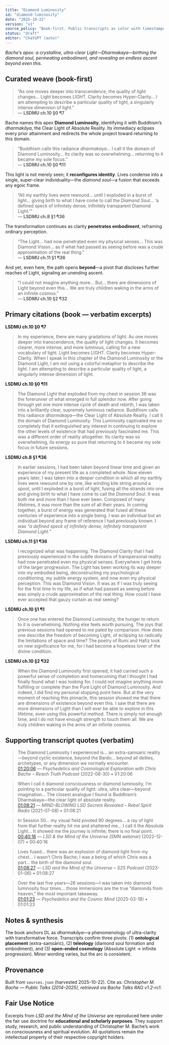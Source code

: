 ```yaml
---
title: "Diamond Luminosity"
id: "diamond-luminosity"
date: "2025-10-22"
version: "v1"
source_policy: "Book-first. Public transcripts as color with timestamped links."
status: "draft"
editor: "ChatGPT (auto)"
---
```


*Bache’s apex: a crystalline, ultra-clear Light—Dharmakaya—birthing the diamond soul, permeating embodiment, and revealing an endless ascent beyond even this.*

## Curated weave (book-first)

> “As one moves deeper into transcendence, the quality of light changes… Light becomes LIGHT. Clarity becomes Hyper-Clarity… I am attempting to describe a particular quality of light, a singularly intense dimension of light.”  
— **LSDMU ch.10 §0 ¶7**

Bache names this apex **Diamond Luminosity**, identifying it with Buddhism’s *dharmakāya*, the Clear Light of Absolute Reality. Its immediacy eclipses every prior attainment and redirects the whole project toward returning to this domain.

> “Buddhism calls this radiance *dharmakaya*… I call it the domain of Diamond Luminosity… Its clarity was so overwhelming… returning to it became my sole focus.”  
— **LSDMU ch.10 §0 ¶11**

This light is not merely seen; it **reconfigures identity**. Lives condense into a single, super-clear individuality—the *diamond soul*—a fusion that exceeds any egoic frame.

> “All my earthly lives were rewound… until I exploded in a burst of light… giving birth to what I have come to call the *Diamond Soul*… ‘a defined speck of infinitely dense, infinitely transparent Diamond Light.’”  
— **LSDMU ch.8 §1 ¶36**

The transformation continues as clarity **penetrates embodiment**, reframing ordinary perception.

> “The Light… had now penetrated even my physical senses… This was Diamond Vision… as if what had passed as seeing before was a crude approximation of the real thing.”  
— **LSDMU ch.11 §1 ¶36**

And yet, even here, the path opens **beyond**—a pivot that discloses further reaches of Light, signaling an unending ascent.

> “I could not imagine anything more… But… there are dimensions of Light beyond even this… We are truly children waking in the arms of an infinite cosmos.”  
— **LSDMU ch.10 §2 ¶32**

## Primary citations (book — verbatim excerpts)

**LSDMU ch.10 §0 ¶7**  
> In my experience, there are many gradations of light. As one moves deeper into transcendence, the quality of light changes. It becomes clearer, more intense, and more luminous, calling for a new vocabulary of light. Light becomes LIGHT. Clarity becomes Hyper-Clarity. When I speak in this chapter of the Diamond Luminosity or the Diamond Light, I am not using a colorful metaphor to describe the light. I am attempting to describe a particular quality of light, a singularly intense dimension of light.

**LSDMU ch.10 §0 ¶11**  
> The Diamond Light that exploded from my chest in session 38 was the forerunner of what emerged in full splendor now. After going through yet one more intense cycle of death and rebirth, I was taken into a brilliantly clear, supremely luminous radiance. Buddhism calls this radiance *dharmakaya*—the Clear Light of Absolute Reality. I call it the domain of Diamond Luminosity. This Luminosity captivated me so completely that it extinguished any interest in continuing to explore the other levels of existence that had previously fascinated me. This was a different order of reality altogether. Its clarity was so overwhelming, its energy so pure that returning to it became my sole focus in future sessions.

**LSDMU ch.8 §1 ¶36**  
> In earlier sessions, I had been taken beyond linear time and given an experience of my present life as a completed whole. Now eleven years later, I was taken into a deeper condition in which all my earthly lives were rewound one by one, like winding kite string around a spool, until I exploded in a burst of light, fusing all the strands into one and giving birth to what I have come to call the *Diamond Soul*. It was both me and more than I have ever been. Composed of many lifetimes, it was more than the sum of all their years. In coming together, a burst of energy was generated that fused all these centuries of experience into a single being. I was an individual but an individual beyond any frame of reference I had previously known. I was *“a defined speck of infinitely dense, infinitely transparent Diamond Light.”*

**LSDMU ch.11 §1 ¶36**  
> I recognized what was happening. The Diamond Clarity that I had previously experienced in the subtle domains of transpersonal reality had now penetrated even my physical senses. Everywhere I get hints of the larger progression. The Light has been working its way deeper into my embodied being, deconstructing my psychological conditioning, my subtle energy system, and now even my physical perception. This was Diamond Vision. It was as if I was truly seeing for the first time in my life, as if what had passed as seeing before was simply a crude approximation of the real thing. How could I have ever accepted that gauzy curtain as real seeing?

**LSDMU ch.10 §1 ¶1**  
> Once one has entered the Diamond Luminosity, the hunger to return to it is overwhelming. Nothing else feels worth pursuing. The joys that previous sessions had opened to me paled by comparison. How does one describe the freedom of becoming Light, of eclipsing so radically the limitations of space and time? The poetry of Rumi and Hafiz took on new significance for me, for I had become a hopeless lover of the divine condition.

**LSDMU ch.10 §2 ¶32**  
> When the Diamond Luminosity first opened, it had carried such a powerful sense of completion and homecoming that I thought I had finally found what I was looking for. I could not imagine anything more fulfilling or complete than the Pure Light of Diamond Luminosity. And indeed, I did find my personal stopping point here. But at the very moment of reaching this pinnacle, this session showed me that there are dimensions of existence beyond even this. I saw that there are more dimensions of Light than I will ever be able to explore in this lifetime, even using this powerful method. There is simply not enough time, and I do not have enough strength to touch them all. We are truly children waking in the arms of an infinite cosmos.

## Supporting transcript quotes (verbatim)

> The Diamond Luminosity I experienced is… an extra-samsaric reality—beyond cyclic existence, beyond the Bardo… beyond all deities, archetypes, or any dimension we normally encounter.  
[01:20:06](https://youtu.be/FEQ8ony19sk?t=4806) — *Psychedelics and Cosmological Exploration with Chris Bache – Reach Truth Podcast* (2022-08-30) • 01:20:06

> When I call it diamond consciousness or diamond luminosity, I’m pointing to a particular quality of light: ultra, ultra clear—beyond imagination… The closest analogue I found is Buddhism’s Dharmakaya—the clear light of absolute reality.  
[01:08:21](https://youtu.be/Qfet06ORfwY?t=4101) — *MIND-BLOWING LSD Secrets Revealed – Rebel Spirit Radio* (2021-07-08) • 01:08:21

> In Session 50… my visual field pivoted 90 degrees… a ray of light from that further reality hit me and shattered me… I call it the Absolute Light… It showed me the journey is infinite; there is no final point.  
[00:40:16](https://youtu.be/hr0nxquWvgQ?t=2416) — *LSD & the Mind of the Universe (SMN webinar)* (2022-12-07) • 00:40:16

> Lives fused… there was an explosion of diamond light from my chest… I wasn’t Chris Bache; I was a being of which Chris was a part… the birth of the diamond soul.  
[01:08:27](https://youtu.be/Kh5aqAuDBIM?t=4107) — *LSD and the Mind of the Universe – S2S Podcast* (2023-01-06) • 01:08:27

> Over the last five years—26 sessions—I was taken into diamond luminosity four times… those immersions are the true “diamonds from heaven,” the most important takeaway.  
[01:01:23](https://youtu.be/FMgixG6Z0sk?t=3683) — *Psychedelics and the Cosmic Mind* (2025-03-18) • 01:01:23

## Notes & synthesis
The book anchors DL as *dharmakāya*—a phenomenology of ultra-clarity with transformative force. Transcripts confirm three pivots: (1) **ontological placement** (extra-saṃsāric), (2) **teleology** (diamond soul formation and embodiment), and (3) **open-ended cosmology** (Absolute Light → infinite progression). Minor wording varies, but the arc is consistent.

## Provenance
Built from `sources.json` (harvested 2025-10-22). Cite as: *Christopher M. Bache — Public Talks (2014–2025), retrieved via Bache Talks RAG v1.2-rc1*.

## Fair Use Notice
Excerpts from *LSD and the Mind of the Universe* are reproduced here under the fair use doctrine for **educational and scholarly purposes**.
They support study, research, and public understanding of Christopher M. Bache’s work on consciousness and spiritual evolution.
All quotations remain the intellectual property of their respective copyright holders.